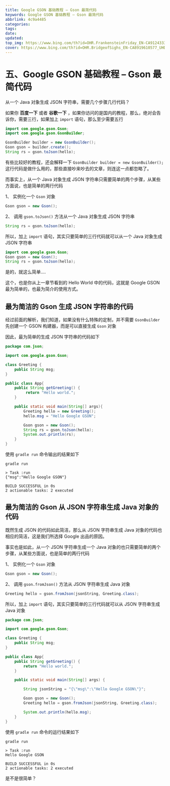 ```yaml
---
title: Google GSON 基础教程 – Gson 最简代码
keywords: Google GSON 基础教程 – Gson 最简代码
abbrlink: 4c9a4485
categories: 
tags: 
date: 
updated: 
top_img: https://www.bing.com/th?id=OHR.FrankensteinFriday_EN-CA9124333410_UHD.jpg
cover: https://www.bing.com/th?id=OHR.BridgeofSighs_EN-CA8919610577_UHD.jpg
---
```

# 五、Google GSON 基础教程 – Gson 最简代码

从一个 Java 对象生成 JSON 字符串，需要几个步骤几行代码？

如果你 **百度一下** 或者 **谷歌一下** ，如果你访问的是国内的教程，那么，绝对会告诉你，需要三行，如果加上 `import` 语句，那么至少需要五行

```java
import com.google.gson.Gson;
import com.google.gson.GsonBuilder;

GsonBuilder builder = new GsonBuilder();
Gson gson = builder.create();
String rs = gson.toJson(hello);
```

有些比较好的教程，还会解释一下 `GsonBuilder builder = new GsonBuilder();` 这行代码是做什么用的，那些直接吵来吵去的文章，则连这一点都忽略了。

而事实上，从一个 Java 对象生成 JSON 字符串只需要简单的两个步骤，从某些方面说，也是简单的两行代码

1、 实例化一个 `Gson` 对象

```java
Gson gson = new Gson();
```

2、 调用 `gson.toJson()` 方法从一个 Java 对象生成 JSON 字符串

```java
String rs = gson.toJson(hello);
```

所以，加上 `import` 语句，其实只要简单的三行代码就可以从一个 Java 对象生成 JSON 字符串

```java
import com.google.gson.Gson;
Gson gson = new Gson();
String rs = gson.toJson(hello);
```

是的，就这么简单….

这个，也是你从上一章节看到的 Hello World 中的代码，这就是 Google GSON 最为简单的，也最为简介的使用方式。

## 最为简洁的 Gson 生成 JSON 字符串的代码

经过前面的解析，我们知道，如果没有什么特殊的定制，并不需要 `GsonBuilder` 先创建一个 GSON 构建器，而是可以直接生成 `Gson` 对象

因此，最为简单的生成 JSON 字符串的代码如下

```java
package com.json;

import com.google.gson.Gson;

class Greeting {
	public String msg;
}

public class App{
    public String getGreeting() {
   		 return "Hello world.";
    }

    public static void main(String[] args){
        Greeting hello = new Greeting();
        hello.msg = "Hello Google GSON";

        Gson gson = new Gson();
        String rs = gson.toJson(hello);
        System.out.println(rs);
    }
}
```

使用 `gradle run` 命令输出的结果如下

```
gradle run

> Task :run
{"msg":"Hello Google GSON"}

BUILD SUCCESSFUL in 0s
2 actionable tasks: 2 executed
```

## 最为简洁的 Gson 从 JSON 字符串生成 Java 对象的代码

既然生成 JSON 的代码如此简洁，那么从 JSON 字符串生成 Java 对象的代码也相应的简洁，这是我们所选择 Google 出品的原因。

事实也是如此，从一个 JSON 字符串生成一个 Java 对象的也只需要简单的两个步骤，从某些方面说，也是简单的两行代码

1、 实例化一个 `Gson` 对象

```java
Gson gson = new Gson();
```

2、 调用 `gson.fromJson()` 方法从 JSON 字符串生成 Java 对象

```java
Greeting hello = gson.fromJson(jsonString, Greeting.class);
```

所以，加上 `import` 语句，其实只要简单的三行代码就可以从 JSON 字符串生成 Java 对象

```java
package com.json;

import com.google.gson.Gson;

class Greeting {
	public String msg;
}

public class App{
    public String getGreeting() {
    	return "Hello world.";
    }

    public static void main(String[] args) {

        String jsonString = "{\"msg\":\"Hello Google GSON\"}";

        Gson gson = new Gson();
        Greeting hello = gson.fromJson(jsonString, Greeting.class);

        System.out.println(hello.msg);
    }
}
```

使用 `gradle run` 命令的运行结果如下

```
gradle run

> Task :run
Hello Google GSON

BUILD SUCCESSFUL in 0s
2 actionable tasks: 2 executed
```

是不是很简单？

